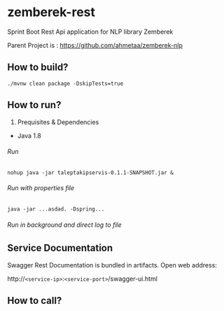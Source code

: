 # zemberek-rest
Sprint Boot Rest Api application for NLP library Zemberek


  Parent Project is : https://github.com/ahmetaa/zemberek-nlp
  
  
## How to build?

```
./mvnw clean package -DskipTests=true  
```

## How to run?

1. Prequisites & Dependencies
  * Java 1.8
 
###### Run 

```
nohup java -jar taleptakipservis-0.1.1-SNAPSHOT.jar &
```
###### Run with properties file

```
java -jar ...asdad. -Dspring...
```

###### Run in background and direct log to file



## Service Documentation

Swagger Rest Documentation is bundled in artifacts. Open web address:

http://`<service-ip>`:`<service-port>`/swagger-ui.html

## How to call?

